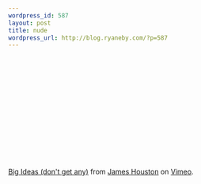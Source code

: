 ```yaml
--- 
wordpress_id: 587
layout: post
title: nude
wordpress_url: http://blog.ryaneby.com/?p=587
---
```

<object width="400" height="225"><param name="allowfullscreen" value="true" />	<param name="allowscriptaccess" value="always" /><param name="movie" value="http://www.vimeo.com/moogaloop.swf?clip_id=1109226&amp;server=www.vimeo.com&amp;show_title=1&amp;show_byline=1&amp;show_portrait=0&amp;color=&amp;fullscreen=1" /><embed src="http://www.vimeo.com/moogaloop.swf?clip_id=1109226&amp;server=www.vimeo.com&amp;show_title=1&amp;show_byline=1&amp;show_portrait=0&amp;color=&amp;fullscreen=1" type="application/x-shockwave-flash" allowfullscreen="true" allowscriptaccess="always" width="400" height="225"></embed></object><br /><a href="http://www.vimeo.com/1109226?pg=embed&sec=1109226">Big Ideas (don't get any)</a> from <a href="http://www.vimeo.com/user354216?pg=embed&sec=1109226">James Houston</a> on <a href="http://vimeo.com?pg=embed&sec=1109226">Vimeo</a>.
